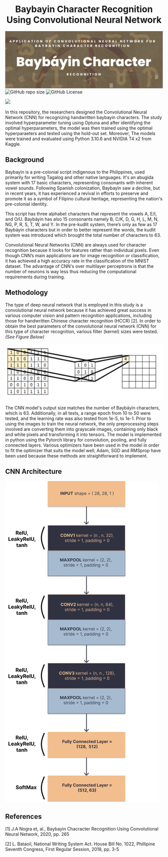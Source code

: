 <h1 style='text-align: center;'>Baybayin Character Recognition Using Convolutional Neural Network</h1>

<img src="images/baybayin.png">

<img alt="GitHub repo size" src="https://img.shields.io/github/repo-size/kr-agdeppa/baybayin-character-recognition?style=flat-square&color=%232ccce4">

<img alt="GitHub License" src="https://img.shields.io/github/license/kr-agdeppa/baybayin-character-recognition?style=flat-square&color=%232ccce4">

<a href="https://visitorbadge.io/status?path=https%3A%2F%2Fgithub.com%2Fkr-agdeppa%2Fbaybayin-character-recognition"><img src="https://api.visitorbadge.io/api/visitors?path=https%3A%2F%2Fgithub.com%2Fkr-agdeppa%2Fbaybayin-character-recognition&label=Visitors&countColor=%232ccce4&style=flat-square" /></a>
<br>

<p>In this repository, the researchers designed the Convolutional Neural Network (CNN) for recognizing handwritten baybayin characters. The study involved hyperparameter tuning using Optuna and after identifying the optimal hyperparameters, the model was then trained using the optimal hyperparaeters and tested using the hold-out set. Moreover, The models were trained and evaluated using Python 3.10.6 and NVIDIA T4 x2 from Kaggle.</p>

<h2>Background</h2>

<p>Baybayin is a pre-colonial script indigenous to
the Philippines, used primarily for writing
Tagalog and other native languages. It's an
abugida system with 17 basic characters,
representing consonants with inherent vowel
sounds. Following Spanish colonization,
Baybayin saw a decline, but in recent years, it
has experienced a revival in efforts to preserve
and promote it as a symbol of Filipino cultural
heritage, representing the nation's pre-colonial
identity.</p>

<p>This script has three alphabet characters that
represent the vowels A, E/I, and O/U. Baybáyin
has also 15 consonants namely B, C/K, D, G, H,
L, M, N, NG, P, R, S, T, W, and Y. In the
pre-kudlit system, there’s only as few as 17
Baybáyin characters but in order to better
represent the words, the kudlit system was
introduced which brought the total number of
characters to 63.</p>

<p>Convolutional Neural Networks (CNN) are
always used for character recognition because it
looks for features rather than individual pixels.
Even though CNN’s main applications are for
image recognition or classification, it has
achieved a high accuracy rate in the
classification of the MNIST dataset. The
advantage of CNN's over multilayer perceptrons
is that the number of neurons is way less thus
reducing the computational requirements during
training.</p>

<h2>Methodology</h2>

<p>The type of deep neural network that is
employed in this study is a convolutional neural
network because it has achieved great success in
various computer vision and pattern recognition
applications, including those for handwritten
Chinese character recognition (HCCR) [2]. In
order to obtain the best parameters of the
convolutional neural network (CNN) for this
type of character recognition, various filter
(kernel) sizes were tested. <i>(See Figure Below)</i></p>

<img src="assets/FILTERS.png">

<P>The CNN model's
output size matches the number of Baybáyin
characters, which is 63. Additionally, in all tests,
a range epoch from 10 to 50 were tested, and
the learning rate was also tested from 1e-5, to
1e-1. Prior to using the images to train the neural
network, the only preprocessing steps involved
are converting them into grayscale images,
containing only black and white pixels and
transforming it into tensors.
The model is implemented in python using the
Pytorch library for convolution, pooling, and
fully connected layers. Various optimizers have
been used in the model in order to fit the
optimizer that suits the model well; Adam, SGD
and RMSprop have been used because these
methods are straightforward to implement.
</p>


<h2>CNN Architecture</h2>

<img src="assets/CNN_ARCHITECTURE.png">

<h2>References</h2>

<p>[1] J.A Nogra et, al., Baybayin Chacracter Recognition Using Convolutional Neural Network, 2020, pp. 265</p>

<p>[2] L. Bataoil, National Writing System Act. House Bill No. 1022, Phillipine Seventh Congress, First Regular Session, 2018, pp. 3-5</p>